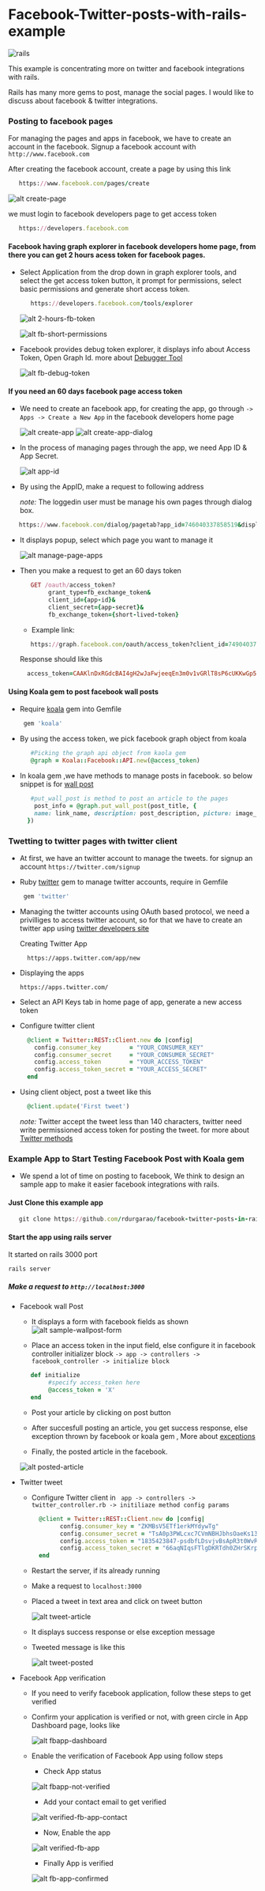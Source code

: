 Facebook-Twitter-posts-with-rails-example
=======================================
![rails](https://img.shields.io/badge/rails-4.1-green.svg)

This example is concentrating more on twitter and facebook integrations with rails.

Rails has many more gems to post, manage the social pages. I would like to discuss about facebook & twitter integrations.

### Posting to facebook pages

  For managing the pages and apps in facebook, we have to create an account in the facebook.
  Signup a facebook account with
  ` http://www.facebook.com `

  After creating the facebook account, create a page by using this link
  ```ruby
     https://www.facebook.com/pages/create
  ```

  ![alt create-page](https://raw.githubusercontent.com/rdurgarao/facebook-twitter-posts-in-rails-example/master/public/facebook_images/create_fb_page.png)

  we must login to facebook developers page to get access token
  ```ruby
     https://developers.facebook.com
  ```

#### Facebook having graph explorer in facebook developers home page, from there you can get 2 hours acess token for facebook pages.

- Select Application from the drop down in graph explorer tools, and select the get access token button, it prompt for permissions, select basic permissions and generate short access token.

  ```ruby
     https://developers.facebook.com/tools/explorer
  ```

  ![alt 2-hours-fb-token](https://raw.githubusercontent.com/rdurgarao/Facebook-Twitter-posts-with-rails-example/master/public/facebook_images/facebook_short_token.png)

  ![alt fb-short-permissions](https://raw.githubusercontent.com/rdurgarao/facebook-twitter-posts-in-rails-example/master/public/facebook_images/short_token_permissions.png)

- Facebook provides debug token explorer, it displays info about Access Token, Open Graph Id.
  more about [Debugger Tool](https://developers.facebook.com/tools/debug/)

  ![alt fb-debug-token](https://raw.githubusercontent.com/rdurgarao/Facebook-Twitter-posts-with-rails-example/master/public/facebook_images/short_lived_debug_token.png)

#### If you need an 60 days facebook page access token

 - We need to create an facebook app, for creating the app, go through
    `-> Apps -> Create a New App` in the facebook developers home page

    ![alt create-app](https://raw.githubusercontent.com/rdurgarao/facebook-twitter-posts-in-rails-example/master/public/facebook_images/create_app.png)
    ![alt create-app-dialog](https://raw.githubusercontent.com/rdurgarao/facebook-twitter-posts-in-rails-example/master/public/facebook_images/create_app_dialog.png)

 - In the process of managing pages through the app, we need App ID & App Secret.

    ![alt app-id](https://raw.githubusercontent.com/rdurgarao/facebook-twitter-posts-in-rails-example/master/public/facebook_images/fb_app_id.png)

 - By using the AppID, make a request to following address

    *note:* The loggedin user must be manage his own pages through dialog box.

  ```ruby
     https://www.facebook.com/dialog/pagetab?app_id=746040337858519&display=popup&next=http://www.facebook.com
  ```

 - It displays popup, select which page you want to manage it

    ![alt manage-page-apps](https://raw.githubusercontent.com/rdurgarao/facebook-twitter-posts-in-rails-example/master/public/facebook_images/manage_page_apps.png)

 - Then you make a request to get an 60 days token

    ```ruby
       GET /oauth/access_token?
            grant_type=fb_exchange_token&
            client_id={app-id}&
            client_secret={app-secret}&
            fb_exchange_token={short-lived-token}
    ```

    - Example link:

    ```ruby
       https://graph.facebook.com/oauth/access_token?client_id=749040378850589&client_secret=650d69481ea9deded7bddfc02816c2fb&grant_type=fb_exchange_token&fb_exchange_token=CAAKlnDxRGdcBAPFw25K59XoAF6ZBm3FpNAZABqI6mQYAudH8XCnt4ZCB0gN7vR3pahx25gu1jp9jARwfIqReUdBYfnPL8QNhso1neCfyQeRR0t4AElurhVhRo6o1bI1AFOGedb4JVDDZCCRDfBafZC6jEsqWZCdhrKTrzhpZCrBwqNkkRTNJ1RXStCnmIVfB0UZD
     ```

    Response should like this
    ```ruby
      access_token=CAAKlnDxRGdcBAI4gH2wJaFwjeeqEn3m0v1vGRlT8sP6cUKKwGp5oTokKrR8NerUw4PRSbxQltvZB6bFZBCbeEu1l0VYeraYxMZB81y24AiEapoaw7URZBe4Pz6WGL1ZCfdA1ZC8ThTK112TRvbQv7EyuJdItXH1bKtcIy2lrIV8t4Lt7lZCEgiZA&expires=5162446
    ```

#### Using Koala gem to post facebook wall posts

  - Require [koala](https://github.com/arsduo/koala) gem into Gemfile

    ```ruby
     gem 'koala'
    ```

  - By using the access token, we pick facebook graph object from koala

     ```ruby
        #Picking the graph api object from kaola gem
        @graph = Koala::Facebook::API.new(@access_token)
     ```

  - In koala gem ,we have methods to manage posts in facebook. so below snippet is for [wall post](http://rubydoc.info/gems/koala/1.9.0/Koala/Facebook/GraphAPIMethods#put_wall_post-instance_method)

      ```ruby
         #put_wall_post is method to post an article to the pages
          post_info = @graph.put_wall_post(post_title, {
          name: link_name, description: post_description, picture: image_url, link: page_link
        })
      ```

### Twetting to twitter pages with twitter client

  - At first, we have an twitter account to manage the tweets.
    for signup an account `https://twitter.com/signup`

  - Ruby [twitter](http://sferik.github.io/twitter/) gem to manage twitter accounts, require in Gemfile

    ```ruby
     gem 'twitter'
    ```

  - Managing the twitter accounts using OAuth based protocol,
    we need a privilliges to access twitter account, so for that we have to create an twitter app using [twitter developers site](https://dev.twitter.com/)

    Creating Twitter App

    ```
      https://apps.twitter.com/app/new
    ```

  - Displaying the apps

    ```
    https://apps.twitter.com/
    ```

  - Select an API Keys tab in home page of app, generate a new access token

  - Configure twitter client

    ```ruby
      @client = Twitter::REST::Client.new do |config|
        config.consumer_key        = "YOUR_CONSUMER_KEY"
        config.consumer_secret     = "YOUR_CONSUMER_SECRET"
        config.access_token        = "YOUR_ACCESS_TOKEN"
        config.access_token_secret = "YOUR_ACCESS_SECRET"
      end
    ```

  - Using client object, post a tweet like this

    ```ruby
      @client.update('First tweet')
    ```
    *note:* Twitter accept the tweet less than 140 characters, twitter need write permissioned access token for posting the tweet.
    for more about [Twitter methods](http://rdoc.info/gems/twitter#Usage_Examples)


### Example App to Start Testing Facebook Post with Koala gem
- We spend a lot of time on posting to facebook, We think to design an sample app to make it easier facebook integrations with rails.

#### Just Clone this example app
 ```ruby
    git clone https://github.com/rdurgarao/facebook-twitter-posts-in-rails-example.git
  ```

#### Start the app using rails server
 It started on rails 3000 port

  ``` rails server ```

##### Make a request to `http://localhost:3000`


- Facebook wall Post

  - It displays a form with facebook fields as shown
    ![alt sample-wallpost-form](https://raw.githubusercontent.com/rdurgarao/facebook-twitter-posts-in-rails-example/master/public/facebook_images/social_wall_post_form.png)

  - Place an access token in the input field, else configure it in facebook controller initializer block ` -> app -> controllers -> facebook_controller -> initialize block `

  ```ruby
     def initialize
          #specify access_token here
          @access_token = 'X'
     end
  ```
  - Post your article by clicking on post button

  - After succesfull posting an article, you get success response, else exception thrown by facebook or koala gem
    , More about [exceptions](http://rubydoc.info/gems/koala/1.9.0/Koala/Facebook/APIError)

  - Finally, the posted article in the facebook.

   ![alt posted-article](https://raw.githubusercontent.com/rdurgarao/facebook-twitter-posts-in-rails-example/master/public/facebook_images/posted_article.png)


- Twitter tweet

  - Configure Twitter client in ` app -> controllers -> twitter_controller.rb -> initiliaze method config params`

    ```ruby
      @client = Twitter::REST::Client.new do |config|
            config.consumer_key = "ZKMBsV5ETf1erkMYdywTg"
            config.consumer_secret = "TsA0p3PWLcxc7CVmNBHJbhsOaeKs13BygsONgDQeM"
            config.access_token = "1835423847-psdbfLDsvjvBsApR3t0WvRI28C7QgStgeFabaHi"
            config.access_token_secret = "66aqNIqsFTlgDKRTdh0ZHrSKrplQKdjKMBodcsXzkGASU"
      end
    ```

  - Restart the server, if its already running

  - Make a request to `localhost:3000`

  - Placed a tweet in text area and click on tweet button

    ![alt tweet-article](https://raw.githubusercontent.com/rdurgarao/facebook-twitter-posts-in-rails-example/master/public/facebook_images/tweet_view.png)

  - It displays success response or else exception message

  - Tweeted message is like this

    ![alt tweet-posted](https://raw.githubusercontent.com/rdurgarao/facebook-twitter-posts-in-rails-example/master/public/facebook_images/tweet_response.png)

- Facebook App verification

  - If you need to verify facebook application, follow these steps to get verified

  - Confirm your application is verified or not, with green circle in App Dashboard page, looks like

    ![alt fbapp-dashboard](https://raw.githubusercontent.com/rdurgarao/facebook-twitter-posts-in-rails-example/master/public/facebook_images/fb_app_dashboard.png)

  - Enable the verification of Facebook App using follow steps

    - Check App status

    ![alt fbapp-not-verified](https://raw.githubusercontent.com/rdurgarao/facebook-twitter-posts-in-rails-example/master/public/facebook_images/app_not_verified.png)

    - Add your contact email to get verified

    ![alt verified-fb-app-contact](https://raw.githubusercontent.com/rdurgarao/facebook-twitter-posts-in-rails-example/master/public/facebook_images/add_contact_fb.png)

    - Now, Enable the app

    ![alt verified-fb-app](https://raw.githubusercontent.com/rdurgarao/facebook-twitter-posts-in-rails-example/master/public/facebook_images/app_verified_step.png)

    - Finally App is verified

    ![alt fb-app-confirmed](https://raw.githubusercontent.com/rdurgarao/facebook-twitter-posts-in-rails-example/master/public/facebook_images/app_confirmed_step.png)
